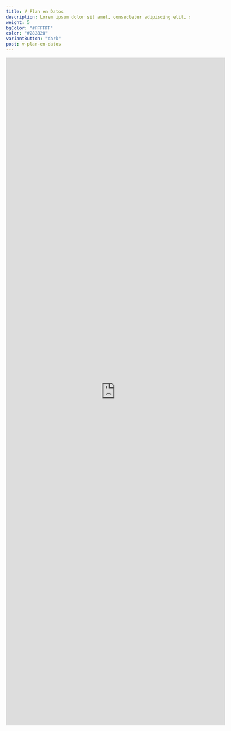 ```yaml
---
title: V Plan en Datos
description: Lorem ipsum dolor sit amet, consectetur adipiscing elit, sed do eiusmod tempor incididunt ut labore et dolore magna aliqua. Ut enim ad minim veniam, quis nostrud exercitation ullamco laboris nisi ut aliquip ex ea commodo consequat.
weight: 5
bgColor: "#FFFFFF"
color: "#282828"
variantButton: "dark"
post: v-plan-en-datos
---
```


<iframe width="600" height="1825" src="https://lookerstudio.google.com/embed/reporting/6aa8e8c4-aa4c-44f4-ae1a-31d2e60791c9/page/JkxpD" frameborder="0" style="border:0" allowfullscreen sandbox="allow-storage-access-by-user-activation allow-scripts allow-same-origin allow-popups allow-popups-to-escape-sandbox"></iframe>
